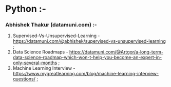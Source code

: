 # Python :-

### Abhishek Thakur (datamuni.com) :-
1) Supervised-Vs-Unsupervised-Learning - https://datamuni.com/@abhishek/supervised-vs-unsupervised-learning ;
2) Data Science Roadmaps - https://datamuni.com/@Artgor/a-long-term-data-science-roadmap-which-won-t-help-you-become-an-expert-in-only-several-months ;
3) Machine Learning Interview - https://www.mygreatlearning.com/blog/machine-learning-interview-questions/ ;

